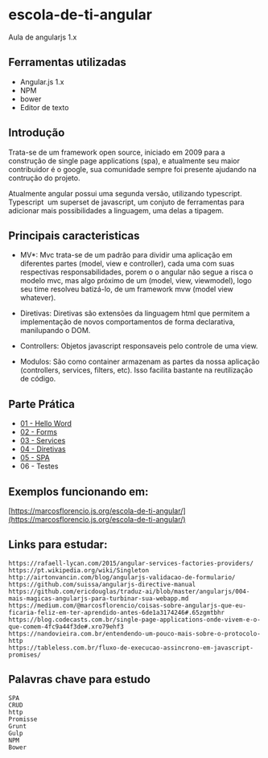 # escola-de-ti-angular
Aula de angularjs 1.x

## Ferramentas utilizadas
- Angular.js 1.x
- NPM
- bower
- Editor de texto

## Introdução
Trata-se de um framework open source, iniciado em 2009 para a construção de single page applications (spa), e atualmente seu maior contribuidor é o google, sua comunidade sempre foi presente ajudando na contrução do projeto.

Atualmente angular possui uma segunda versão, utilizando typescript. Typescript  um superset de javascript, um conjuto de ferramentas para adicionar mais possibilidades a linguagem, uma delas a tipagem.

## Principais caracteristicas

- MV*:
Mvc trata-se de um padrão para dividir uma aplicação em diferentes partes (model, view e controller), cada uma com suas respectivas responsabilidades, porem o o angular não segue a risca o modelo mvc, mas algo próximo de um (model, view, viewmodel), logo seu time resolveu batizá-lo,  de um framework mvw (model view whatever).

- Diretivas:
Diretivas são extensões da linguagem html que permitem a implementação de novos comportamentos de forma declarativa, manilupando o DOM.

- Controllers:
Objetos javascript responsaveis pelo controle de uma view.

- Modulos:
São como container armazenam as partes da nossa aplicação (controllers, services, filters, etc). Isso facilita bastante na reutilização de código.

## Parte Prática
 -  [01 - Hello Word](parte01/#parte-01-hello-word)
 -  [02 - Forms](parte02/#parte-2-forms)
 -  [03 - Services](parte03/#parte-3-services)
 -  [04 - Diretivas](parte04/#parte-4-directivas)
 -  [05 - SPA](parte05/#parte-5-single-page-applications)
 -  06 - Testes

## Exemplos funcionando em:
[https://marcosflorencio.js.org/escola-de-ti-angular/](https://marcosflorencio.js.org/escola-de-ti-angular/)

## Links para estudar:
    https://rafaell-lycan.com/2015/angular-services-factories-providers/
    https://pt.wikipedia.org/wiki/Singleton
    http://airtonvancin.com/blog/angularjs-validacao-de-formulario/
    https://github.com/suissa/angularjs-directive-manual
    https://github.com/ericdouglas/traduz-ai/blob/master/angularjs/004-mais-magicas-angularjs-para-turbinar-sua-webapp.md
    https://medium.com/@marcosflorencio/coisas-sobre-angularjs-que-eu-ficaria-feliz-em-ter-aprendido-antes-6de1a3174246#.65zgmtbhr
    https://blog.codecasts.com.br/single-page-applications-onde-vivem-e-o-que-comem-4fc9a44f3de#.xro79ehf3
    https://nandovieira.com.br/entendendo-um-pouco-mais-sobre-o-protocolo-http
    https://tableless.com.br/fluxo-de-execucao-assincrono-em-javascript-promises/

## Palavras chave para estudo
    SPA
    CRUD
    http
    Promisse
    Grunt
    Gulp
    NPM
    Bower





